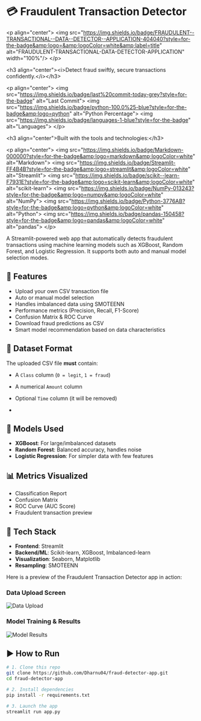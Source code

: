 # 💳 Fraudulent Transaction Detector

&lt;p align="center">
&lt;img src="https://img.shields.io/badge/FRAUDULENT--TRANSACTIONAL--DATA--DETECTOR--APPLICATION-404040?style=for-the-badge&amp;logo=&amp;logoColor=white&amp;label=title" alt="FRAUDULENT-TRANSACTIONAL-DATA-DETECTOR-APPLICATION" width="100%"/>
&lt;/p>

&lt;h3 align="center">&lt;i>Detect fraud swiftly, secure transactions confidently.&lt;/i>&lt;/h3>

&lt;p align="center">
&lt;img src="https://img.shields.io/badge/last%20commit-today-grey?style=for-the-badge" alt="Last Commit">
&lt;img src="https://img.shields.io/badge/python-100.0%25-blue?style=for-the-badge&amp;logo=python" alt="Python Percentage">
&lt;img src="https://img.shields.io/badge/languages-1-blue?style=for-the-badge" alt="Languages">
&lt;/p>

&lt;h3 align="center">Built with the tools and technologies:&lt;/h3>

&lt;p align="center">
&lt;img src="https://img.shields.io/badge/Markdown-000000?style=for-the-badge&amp;logo=markdown&amp;logoColor=white" alt="Markdown">
&lt;img src="https://img.shields.io/badge/Streamlit-FF4B4B?style=for-the-badge&amp;logo=streamlit&amp;logoColor=white" alt="Streamlit">
&lt;img src="https://img.shields.io/badge/scikit--learn-F7931E?style=for-the-badge&amp;logo=scikit-learn&amp;logoColor=white" alt="scikit-learn">
&lt;img src="https://img.shields.io/badge/NumPy-013243?style=for-the-badge&amp;logo=numpy&amp;logoColor=white" alt="NumPy">
&lt;img src="https://img.shields.io/badge/Python-3776AB?style=for-the-badge&amp;logo=python&amp;logoColor=white" alt="Python">
&lt;img src="https://img.shields.io/badge/pandas-150458?style=for-the-badge&amp;logo=pandas&amp;logoColor=white" alt="pandas">
&lt;/p>

A Streamlit-powered web app that automatically detects fraudulent transactions using machine learning models such as XGBoost, Random Forest, and Logistic Regression. It supports both auto and manual model selection modes.

## 🚀 Features

- Upload your own CSV transaction file
- Auto or manual model selection
- Handles imbalanced data using SMOTEENN
- Performance metrics (Precision, Recall, F1-Score)
- Confusion Matrix & ROC Curve
- Download fraud predictions as CSV
- Smart model recommendation based on data characteristics

## 📂 Dataset Format

The uploaded CSV file **must** contain:
- A `Class` column (`0 = legit`, `1 = fraud`)
- A numerical `Amount` column
- Optional `Time` column (it will be removed)

- 

## 🧠 Models Used

- **XGBoost**: For large/imbalanced datasets
- **Random Forest**: Balanced accuracy, handles noise
- **Logistic Regression**: For simpler data with few features

## 📊 Metrics Visualized

- Classification Report
- Confusion Matrix
- ROC Curve (AUC Score)
- Fraudulent transaction preview

## 🔧 Tech Stack

- **Frontend**: Streamlit
- **Backend/ML**: Scikit-learn, XGBoost, Imbalanced-learn
- **Visualization**: Seaborn, Matplotlib
- **Resampling**: SMOTEENN

Here is a preview of the Fraudulent Transaction Detector app in action:

### Data Upload Screen  
![Data Upload](images/upload_screen.png)

### Model Training & Results  
![Model Results](images/model_results.png)


## ▶️ How to Run


```bash
# 1. Clone this repo
git clone https://github.com/Dharnu04/fraud-detector-app.git
cd fraud-detector-app

# 2. Install dependencies
pip install -r requirements.txt

# 3. Launch the app
streamlit run app.py
